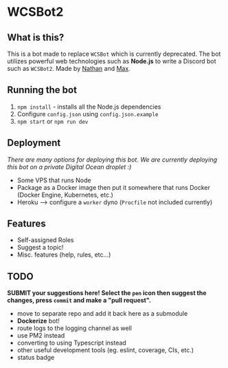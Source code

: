 # WCSBot2
<!-- Add badges to show the status of the bot -->
## What is this?

This is a bot made to replace `WCSBot` which is currently deprecated. The bot utilizes powerful web technologies such as **Node.js** to write a Discord bot such as `WCSBot2`. Made by [Nathan](https://github.com/Nathan13888) and [Max](https://github.com/jcoptre).

## Running the bot

1. `npm install` - installs all the Node.js dependencies
2. Configure `config.json` using `config.json.example`
3. `npm start` or `npm run dev`

## Deployment

*There are many options for deploying this bot. We are currently deploying this bot on a private Digital Ocean droplet :)*

- Some VPS that runs Node
- Package as a Docker image then put it somewhere that runs Docker (Docker Engine, Kubernetes, etc.)
- Heroku --> configure a `worker` dyno (`Procfile` not included currently)

## Features

- Self-assigned Roles
- Suggest a topic!
- Misc. features (help, rules, etc...)

## TODO

**SUBMIT your suggestions here! Select the `pen` icon then suggest the changes, press `commit` and make a "pull request".**

- move to separate repo and add it back here as a submodule
- **Dockerize** bot!
- route logs to the logging channel as well
- use PM2 instead
- converting to using Typescript instead
- other useful development tools (eg. eslint, coverage, CIs, etc.)
- status badge
